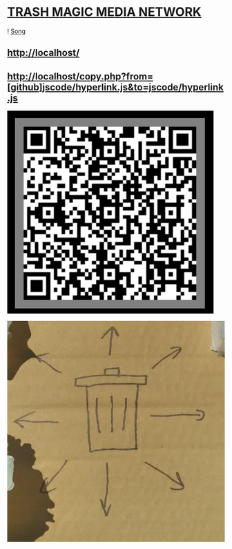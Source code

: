 # [TRASH MAGIC MEDIA NETWORK](https://github.com/LafeLabs/trashmagicmedia)

! [Song](https://github.com/LafeLabs/trashmagicmedia/tree/main/song)

## [http://localhost/](http://localhost/)

## [http://localhost/copy.php?from=[github]jscode/hyperlink.js&to=jscode/hyperlink.js](http://localhost/copy.php?from=https://raw.githubusercontent.com/LafeLabs/trashmagicmedia/main/song/jscode/hyperlink.js&to=jscode/hyperlink.js)

![](https://raw.githubusercontent.com/LafeLabs/trashmagicmedia/main/song/images/qrcode.png)

![](https://raw.githubusercontent.com/LafeLabs/trashmagicmedia/main/song/images/replicator.png)




